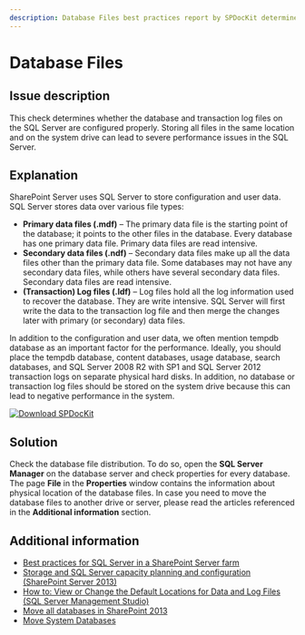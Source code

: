 ```yaml
---
description: Database Files best practices report by SPDocKit determines whether the database and transaction log files on the SQL Server are configured properly.
---
```


# Database Files

## Issue description

This check determines whether the database and transaction log files on the SQL Server are configured properly. Storing all files in the same location and on the system drive can lead to severe performance issues in the SQL Server.

## Explanation

SharePoint Server uses SQL Server to store configuration and user data. SQL Server stores data over various file types:

* **Primary data files \(.mdf\)** – The primary data file is the starting point of the database; it points to the other files in the database. Every database has one primary data file. Primary data files are read intensive.
* **Secondary data files \(.ndf\)** – Secondary data files make up all the data files other than the primary data file. Some databases may not have any secondary data files, while others have several secondary data files. Secondary data files are read intensive.
* **\(Transaction\) Log files \(.ldf\)** – Log files hold all the log information used to recover the database. They are write intensive. SQL Server will first write the data to the transaction log file and then merge the changes later with primary \(or secondary\) data files.

In addition to the configuration and user data, we often mention tempdb database as an important factor for the performance. Ideally, you should place the tempdb database, content databases, usage database, search databases, and SQL Server 2008 R2 with SP1 and SQL Server 2012 transaction logs on separate physical hard disks. In addition, no database or transaction log files should be stored on the system drive because this can lead to negative performance in the system.

[![Download SPDocKit](../../.gitbook/assets/spdockit-download.png)](http://bit.ly/2US0Zna)

## Solution

Check the database file distribution. To do so, open the **SQL Server Manager** on the database server and check properties for every database. The page **File** in the **Properties** window contains the information about physical location of the database files. In case you need to move the database files to another drive or server, please read the articles referenced in the **Additional information** section.

## Additional information

* [Best practices for SQL Server in a SharePoint Server farm](https://technet.microsoft.com/en-us/library/hh292622.aspx)
* [Storage and SQL Server capacity planning and configuration \(SharePoint Server 2013\)](https://technet.microsoft.com/en-us/library/a96075c6-d315-40a8-a739-49b91c61978f#Section6_5)
* [How to: View or Change the Default Locations for Data and Log Files \(SQL Server Management Studio\)](https://technet.microsoft.com/en-us/library/dd206993%28v=sql.105%29.aspx)
* [Move all databases in SharePoint 2013](https://technet.microsoft.com/en-us/library/cc512725.aspx)
* [Move System Databases](https://docs.microsoft.com/en-us/sql/relational-databases/databases/move-system-databases)

